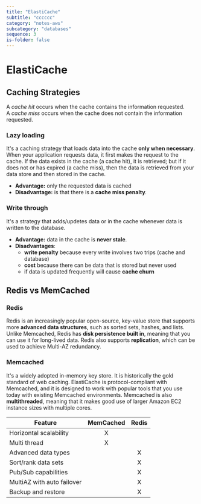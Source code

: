 ```yaml
---
title: "ElastiCache"
subtitle: "cccccc"
category: "notes-aws"
subcategory: "databases"
sequence: 3
is-folder: false
---
```


# ElastiCache

## Caching Strategies

A _cache hit_ occurs when the cache contains the information requested.\
A _cache miss_ occurs when the cache does not contain the information requested.

### Lazy loading

It's a caching strategy that loads data into the cache **only when necessary**.\
When your application requests data, it first makes the request to the cache. If the data exists in the cache (a cache hit), it is retrieved; but if it does not or has expired (a cache miss), then the data is retrieved from your data store and then stored in the cache.

* **Advantage:** only the requested data is cached
* **Disadvantage:** is that there is a **cache miss penalty**_._

### Write through

It's a strategy that adds/updetes data or in the cache whenever data is written to the database.

* **Advantage:** data in the cache is **never stale**.
* **Disadvantages**:
  * **write penalty** because every write involves two trips (cache and database)
  * **cost** because there can be data that is stored but never used
  * if data is updated frequently will cause **cache churn**

## Redis vs MemCached

### Redis

Redis is an increasingly popular open-source, key-value store that supports more **advanced data structures**, such as sorted sets, hashes, and lists. Unlike Memcached, Redis has **disk persistence built in**, meaning that you can use it for long-lived data. Redis also supports **replication**, which can be used to achieve Multi-AZ redundancy.&#x20;

### Memcached&#x20;

It's a widely adopted in-memory key store. It is historically the gold standard of web caching. ElastiCache is protocol-compliant with Memcached, and it is designed to work with popular tools that you use today with existing Memcached environments. Memcached is also **multithreaded**, meaning that it makes good use of larger Amazon EC2 instance sizes with multiple cores.

| Feature                    | MemCached | Redis |
| -------------------------- | :-------: | :---: |
| Horizontal scalability     |     X     |       |
| Multi thread               |     X     |       |
| Advanced data types        |           |   X   |
| Sort/rank data sets        |           |   X   |
| Pub/Sub capabilities       |           |   X   |
| MultiAZ with auto failover |           |   X   |
| Backup and restore         |           |   X   |

